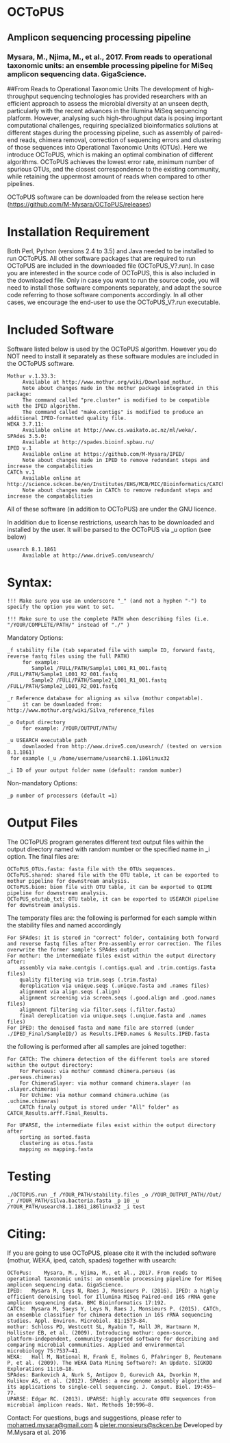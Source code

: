 # OCToPUS
## Amplicon sequencing processing pipeline
### Mysara, M., Njima, M., et al., 2017. From reads to operational taxonomic units: an ensemble processing pipeline for MiSeq amplicon sequencing data. GigaScience.
##From Reads to Operational Taxonomic Units
The development of high-throughput sequencing technologies has provided researchers with an efficient approach to assess the microbial diversity at an unseen depth, particularly with the recent advances in the Illumina MiSeq sequencing platform. However, analysing such high-throughput data is posing important computational challenges, requiring specialized bioinformatics solutions at different stages during the processing pipeline, such as assembly of paired-end reads, chimera removal, correction of sequencing errors and clustering of those sequences into Operational Taxonomic Units (OTUs).
Here we introduce OCToPUS, which is making an optimal combination of different algorithms. OCToPUS achieves the lowest error rate, minimum number of spurious OTUs, and the closest correspondence to the existing community, while retaining the uppermost amount of reads when compared to other pipelines. 

OCToPUS software can be downloaded from the release section here (https://github.com/M-Mysara/OCToPUS/releases) 

# Installation Requirement
Both Perl, Python (versions 2.4 to 3.5) and Java needed to be installed to run OCToPUS. All other software packages that are required to run OCToPUS are included in the downloaded file (OCToPUS_V?.run). In case you are interested in the source code of OCToPUS, this is also included in the downloaded file. Only in case you want to run the source code, you will need to install those software components separately, and adapt the source code referring to those software components accordingly. In all other cases, we encourage the end-user to use the OCToPUS_V?.run executable.

# Included Software
Software listed below is used by the OCToPUS algorithm. However you do NOT need to install it separately as these software modules are included in the OCToPUS software.

    Mothur v.1.33.3:
         Available at http://www.mothur.org/wiki/Download_mothur. 
         Note about changes made in the mothur package integrated in this package:
         The command called "pre.cluster" is modified to be compatible with the IPED algorithm.
         The command called "make.contigs" is modified to produce an additional IPED-formatted quality file.
    WEKA 3.7.11: 
         Available online at http://www.cs.waikato.ac.nz/ml/weka/.
    SPAdes 3.5.0:   
         Available at http://spades.bioinf.spbau.ru/
    IPED v.1
         Available online at https://github.com/M-Mysara/IPED/
         Note about changes made in IPED to remove redundant steps and increase the compatabilities   
    CATCh v.1
         Available online at  http://science.sckcen.be/en/Institutes/EHS/MCB/MIC/Bioinformatics/CATCh
         Note about changes made in CATCh to remove redundant steps and increase the compatabilities
         
All of these software (in addition to OCToPUS) are under the GNU licence.

In addition due to license restrictions, usearch has to be downloaded and installed by the user. It will be parsed to the OCToPUS via _u option (see below)

    usearch 8.1.1861
         Available at http://www.drive5.com/usearch/

# Syntax:

    !!! Make sure you use an underscore "_" (and not a hyphen "-") to specify the option you want to set.
    
    !!! Make sure to use the complete PATH when describing files (i.e. "/YOUR/COMPLETE/PATH/" instead of "./" )

Mandatory Options:
	
    _f stability file (tab separated file with sample ID, forward fastq, reverse fastq files using the full PATH)  
         for example: 
         	Sample1 /FULL/PATH/Sample1_L001_R1_001.fastq /FULL/PATH/Sample1_L001_R2_001.fastq
         	Sample2 /FULL/PATH/Sample2_L001_R1_001.fastq /FULL/PATH/Sample2_L001_R2_001.fastq
                      
    _r Reference database for aligning as silva (mothur compatable). 
         it can be downloaded from: http://www.mothur.org/wiki/Silva_reference_files
            
    _o Output directory 
         for example: /YOUR/OUTPUT/PATH/
           
    _u USEARCH executable path  
         downlaoded from http://www.drive5.com/usearch/ (tested on version 8.1.1861) 
	 for example (_u /home/username/usearch8.1.186linux32
         
    _i ID of your output folder name (default: random number)

         
Non-mandatory Options:

    _p number of processors (default =1)
    
# Output Files
The OCToPUS program generates different text output files within the output directory named with random number or the specified name in _i option.
The final files are:

    OCToPUS_OTUs.fasta: fasta file with the OTUs sequences.
    OCToPUS.shared: shared file with the OTU table, it can be exported to mothur pipeline for downstream analysis.
    OCToPUS.biom: biom file with OTU table, it can be exported to QIIME pipeline for downstream analysis.
    OCToPUS_otutab_txt: OTU table, it can be exported to USEARCH pipeline for downstream analysis.

The temporaty files are:
the following is performed for each sample within the stability files and named accordingly

    For SPAdes: it is stored in "correct" folder, containing both forward and reverse fastq files after Pre-assembly error correction. The files overwrite the former sample's SPAdes output 
    For mothur: the intermediate files exist within the output directory after:
    	assembly via make.contgis (.contigs.qual and .trim.contigs.fasta files)
    	quality filtering via trim.seqs (.trim.fasta)
    	dereplication via unique.seqs (.unique.fasta and .names files)
    	alignment via align.seqs (.align)
    	alignment screening via screen.seqs (.good.align and .good.names files)
    	aligmnent filtering via filter.seqs (.filter.fasta)
    	final dereplication via unique.seqs (.unqiue.fasta and .names files)
    For IPED: the denoised fasta and name file are storred (under ./IPED_Final/SampleID/) as Results.IPED.names & Results.IPED.fasta
 
 the following is performed after all samples are joined together:

    For CATCh: The chimera detection of the different tools are stored within the output directory:
    	For Perseus: via mothur command chimera.perseus (as .perseus.chimeras)
    	For ChimeraSlayer: via mothur command chimera.slayer (as .slayer.chimeras)
    	For Uchime: via mothur command chimera.uchime (as .uchime.chimeras)
    	CATCh finaly output is stored under "All" folder" as CATCH_Results.arff.Final_Results.

    For UPARSE, the intermediate files exist within the output directory after 
    	sorting as sorted.fasta
    	clustering as otus.fasta
    	mapping as mapping.fasta
    
	  	
# Testing
	./OCTOPUS.run _f /YOUR_PATH/stability.files _o /YOUR_OUTPUT_PATH//Out/ _r /YOUR_PATH/silva.bacteria.fasta _p 10 _u /YOUR_PATH/usearch8.1.1861_i86linux32 _i test


# Citing:
If you are going to use OCToPUS, please cite it with the included software (mothur, WEKA, iped, catch, spades) together with usearch:

    OCToPus:	Mysara, M., Njima, M., et al., 2017. From reads to operational taxonomic units: an ensemble processing pipeline for MiSeq amplicon sequencing data. GigaScience.
    IPED:	Mysara M, Leys N, Raes J, Monsieurs P. (2016). IPED: a highly efficient denoising tool for Illumina MiSeq Paired-end 16S rRNA gene amplicon sequencing data. BMC Bioinformatics 17:192.
    CATCh:	Mysara M, Saeys Y, Leys N, Raes J, Monsieurs P. (2015). CATCh, an ensemble classifier for chimera detection in 16S rRNA sequencing studies. Appl. Environ. Microbiol. 81:1573–84.
    mothur:	Schloss PD, Westcott SL, Ryabin T, Hall JR, Hartmann M, Hollister EB, et al. (2009). Introducing mothur: open-source, platform-independent, community-supported software for describing and comparing microbial communities. Applied and environmental microbiology 75:7537–41.
    WEKA:	Hall M, National H, Frank E, Holmes G, Pfahringer B, Reutemann P, et al. (2009). The WEKA Data Mining Software?: An Update. SIGKDD Explorations 11:10–18.
    SPAdes:	Bankevich A, Nurk S, Antipov D, Gurevich AA, Dvorkin M, Kulikov AS, et al. (2012). SPAdes: a new genome assembly algorithm and its applications to single-cell sequencing. J. Comput. Biol. 19:455–77.
    UPARSE:	Edgar RC. (2013). UPARSE: highly accurate OTU sequences from microbial amplicon reads. Nat. Methods 10:996–8.

Contact:
For questions, bugs and suggestions, please refer to mohamed.mysara@gmail.com & pieter.monsieurs@sckcen.be
Developed by M.Mysara et al. 2016
